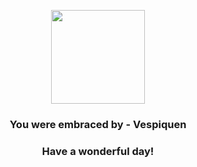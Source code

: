 <p align="center">
    <img src="https://raw.githubusercontent.com/PokeAPI/sprites/master/sprites/pokemon/416.png" width="150" height="150">
</p>
<h3 align="center">You were embraced by - <b>Vespiquen</b></h3>
<h3 align="center">Have a wonderful day!</h3>
